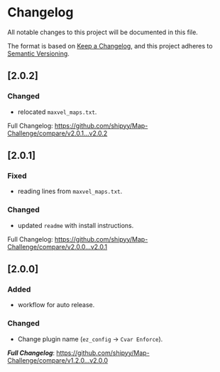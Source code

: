 # Changelog
All notable changes to this project will be documented in this file.

The format is based on [Keep a Changelog](https://keepachangelog.com/en/1.0.0/),
and this project adheres to [Semantic Versioning](https://semver.org/spec/v2.0.0.html).

## [2.0.2]

### Changed

- relocated `maxvel_maps.txt`.

Full Changelog: https://github.com/shipyy/Map-Challenge/compare/v2.0.1...v2.0.2

## [2.0.1]

### Fixed

- reading lines from `maxvel_maps.txt`.

### Changed

- updated `readme` with install instructions.

Full Changelog: https://github.com/shipyy/Map-Challenge/compare/v2.0.0...v2.0.1

## [2.0.0]

### Added

- workflow for auto release.

### Changed

- Change plugin name (`ez_config` -> `Cvar Enforce`).

***Full Changelog***: https://github.com/shipyy/Map-Challenge/compare/v1.2.0...v2.0.0
